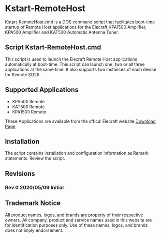 # Kstart-RemoteHost

Kstart-RemoteHost.cmd is a DOS command script that facilitates boot-time startup of Remote Host applications for the Elecraft KPA1500 Amplifier, KPA500 Amplifier and KAT500 Automatic Antenna Tuner.  

## Script Kstart-RemoteHost.cmd

This script is used to launch the Elecraft Remote Host applications automatically at boot-time.  This script can launch one, two or all three applications at the same time.  It also supports two instances of each device for Remote SO2R.

## Supported Applications

* KPA500 Remote
* KAT500 Remote 
* KPA1500 Remote

These Applications are available from the offical Elecraft website [Download Page](https://elecraft.com/pages/kpa1500-kpa500-kat500-remote-software)

## Installation

The script contains installation and configuration information as Remark statements.  Review the script.

## Revisions
### Rev 0	2020/05/09	Initial


## Trademark Notice

All product names, logos, and brands are property of their respective owners. All company, product and service names used in this website are for identification purposes only. Use of these names, logos, and brands does not imply endorsement.

